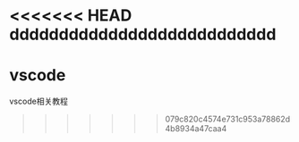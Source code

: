 <<<<<<< HEAD
ddddddddddddddddddddddddddd
=======
# vscode
vscode相关教程
>>>>>>> 079c820c4574e731c953a78862d4b8934a47caa4
